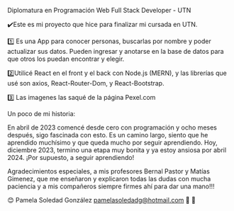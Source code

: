Diplomatura en Programación Web Full Stack Developer - UTN

✔️Este es mi proyecto que hice para finalizar mi cursada en UTN.

1️⃣ Es una App para conocer personas, buscarlas por nombre y poder actualizar sus datos. Pueden ingresar y anotarse en la base de datos para que otros los puedan encontrar y elegir.

2️⃣Utilicé React en el front y el back con Node.js (MERN), y las librerías que usé son axios, React-Router-Dom, y React-Bootstrap.

3️⃣ Las imagenes las saqué de la página Pexel.com

Un poco de mi historia:

En abril de 2023 comencé desde cero con programación y ocho meses después, sigo fascinada con esto. Es un camino largo, siento que he aprendido muchísimo y que queda mucho por seguir aprendiendo. Hoy, diciembre 2023, termino una etapa muy bonita y ya estoy ansiosa por abril 2024. ¡Por supuesto, a seguir aprendiendo!

Agradecimientos especiales, a mis profesores Bernal Pastor y Matías Gimenez, que me enseñaron y explicaron todas las dudas con mucha paciencia y a mis compañeros siempre firmes ahí para dar una mano!!!


😊 Pamela Soledad González pamelasoledadg@hotmail.com 👋 👋

